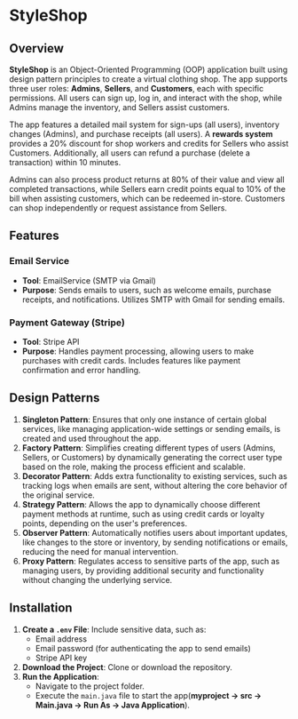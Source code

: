 # StyleShop

## Overview
**StyleShop** is an Object-Oriented Programming (OOP) application built using design pattern principles to create a virtual clothing shop. The app supports three user roles: **Admins**, **Sellers**, and **Customers**, each with specific permissions. All users can sign up, log in, and interact with the shop, while Admins manage the inventory, and Sellers assist customers.  

The app features a detailed mail system for sign-ups (all users), inventory changes (Admins), and purchase receipts (all users). A **rewards system** provides a 20% discount for shop workers and credits for Sellers who assist Customers. Additionally, all users can refund a purchase (delete a transaction) within 10 minutes.  

Admins can also process product returns at 80% of their value and view all completed transactions, while Sellers earn credit points equal to 10% of the bill when assisting customers, which can be redeemed in-store. Customers can shop independently or request assistance from Sellers.

## Features

### Email Service
- **Tool**: EmailService (SMTP via Gmail)
- **Purpose**: Sends emails to users, such as welcome emails, purchase receipts, and notifications. Utilizes SMTP with Gmail for sending emails.

### Payment Gateway (Stripe)
- **Tool**: Stripe API
- **Purpose**: Handles payment processing, allowing users to make purchases with credit cards. Includes features like payment confirmation and error handling.

## Design Patterns
1. **Singleton Pattern**: Ensures that only one instance of certain global services, like managing application-wide settings or sending emails, is created and used throughout the app.
2. **Factory Pattern**: Simplifies creating different types of users (Admins, Sellers, or Customers) by dynamically generating the correct user type based on the role, making the process efficient and scalable.
3. **Decorator Pattern**: Adds extra functionality to existing services, such as tracking logs when emails are sent, without altering the core behavior of the original service.
4. **Strategy Pattern**: Allows the app to dynamically choose different payment methods at runtime, such as using credit cards or loyalty points, depending on the user's preferences.
5. **Observer Pattern**: Automatically notifies users about important updates, like changes to the store or inventory, by sending notifications or emails, reducing the need for manual intervention.
6. **Proxy Pattern**: Regulates access to sensitive parts of the app, such as managing users, by providing additional security and functionality without changing the underlying service.

## Installation

1. **Create a `.env` File**: Include sensitive data, such as:
   - Email address
   - Email password (for authenticating the app to send emails)
   - Stripe API key
2. **Download the Project**: Clone or download the repository.
3. **Run the Application**:
   - Navigate to the project folder.
   - Execute the `main.java` file to start the app(**myproject -> src -> Main.java -> Run As -> Java Application**).
